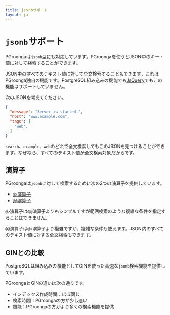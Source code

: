 ```yaml
---
title: jsonbサポート
layout: ja
---
```


# `jsonb`サポート

PGroongaは`jsonb`型にも対応しています。PGroongaを使うとJSON中のキー・値に対して検索することができます。

JSON中のすべてのテキスト値に対して全文検索することもできます。これはPGroonga独自の機能です。PostgreSQL組み込みの機能でも[JsQuery](https://github.com/postgrespro/jsquery)でもこの機能はサポートしていません。

次のJSONを考えてください。

```json
{
  "message": "Server is started.",
  "host": "www.example.com",
  "tags": [
    "web",
  ]
}
```

`search`、`example`、`web`のどれで全文検索してもこのJSONを見つけることができます。なぜなら、すべてのテキスト値が全文検索対象だからです。

## 演算子

PGroongaは`jsonb`に対して検索するために次の2つの演算子を提供しています。

  * [`@>`演算子](operators/jsonb-contain.html)
  * [`@@`演算子](operators/jsonb-query.html)

`@>`演算子は`@@`演算子よりもシンプルですが範囲検索のような複雑な条件を指定することはできません。

`@@`演算子は`@>`演算子より複雑ですが、複雑な条件も使えます。JSON内のすべてのテキスト値に対する全文検索もできます。

## GINとの比較

PostgreSQLは組み込みの機能としてGINを使った高速な`jsonb`検索機能を提供しています。

PGroongaとGINの違いは次の通りです。

  * インデックス作成時間：ほぼ同じ
  * 検索時間：PGroongaの方が少し速い
  * 機能：PGroongaの方がより多くの検索機能を提供
